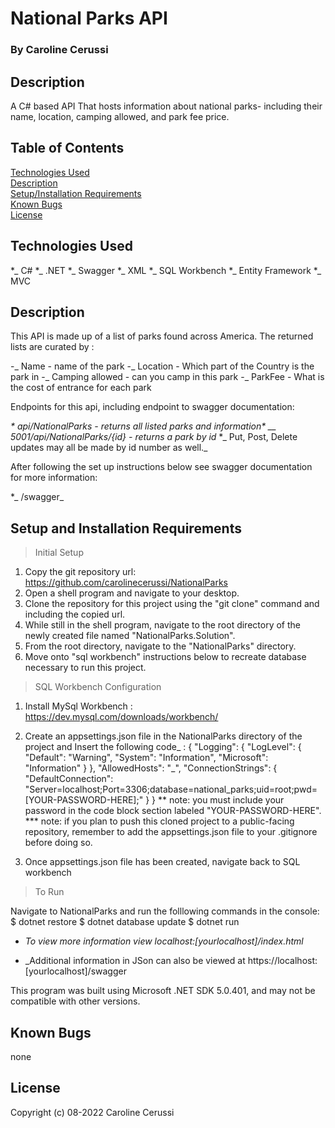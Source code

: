 # National Parks API

### By Caroline Cerussi

## Description

A C# based API That hosts information about national parks- including their name, location, camping allowed, and park fee price.

## Table of Contents

[Technologies Used](#technologies-used)  
[Description](#description)  
[Setup/Installation Requirements](#setup-and-installation-requirements)  
[Known Bugs](#known-bugs)  
[License](#License)

## Technologies Used

*_ C#
*_ .NET
*_ Swagger
*_ XML
*_ SQL Workbench
*_ Entity Framework
*_ MVC

## Description

This API is made up of a list of parks found across America. The returned lists are curated by :

-_ Name - name of the park
-_ Location - Which part of the Country is the park in
-_ Camping allowed - can you camp in this park
-_ ParkFee - What is the cost of entrance for each park

Endpoints for this api, including endpoint to swagger documentation:

_* api/NationalParks - returns all listed parks and information*
__ 5001/api/NationalParks/{id} - returns a park by id_ \*_ Put, Post, Delete updates may all be made by id number as well._

After following the set up instructions below see swagger documentation for more information:

*_ /swagger_

## Setup and Installation Requirements

> Initial Setup

1. Copy the git repository url: https://github.com/carolinecerussi/NationalParks
2. Open a shell program and navigate to your desktop.
3. Clone the repository for this project using the "git clone" command and including the copied url.
4. While still in the shell program, navigate to the root directory of the newly created file named "NationalParks.Solution".
5. From the root directory, navigate to the "NationalParks" directory.
6. Move onto "sql workbench" instructions below to recreate database necessary to run this project.

> SQL Workbench Configuration

1. Install MySql Workbench :
  https://dev.mysql.com/downloads/workbench/
2. Create an appsettings.json file in the NationalParks directory of the project and Insert the following code_ :
   {
   "Logging": {
   "LogLevel": {
   "Default": "Warning",
   "System": "Information",
   "Microsoft": "Information"
   }
   },
   "AllowedHosts": "_",
   "ConnectionStrings": {
   "DefaultConnection": "Server=localhost;Port=3306;database=national_parks;uid=root;pwd=[YOUR-PASSWORD-HERE];"
   }
   }
** note: you must include your password in the code block section labeled "YOUR-PASSWORD-HERE".
  *** note: if you plan to push this cloned project to a public-facing repository, remember to add the appsettings.json file to your .gitignore before doing so.

4. Once appsettings.json file has been created, navigate back to SQL workbench

> To Run

Navigate to NationalParks and run the folllowing commands in the console:
$ dotnet restore
$ dotnet database update
$ dotnet run

- _To view more information view localhost:[yourlocalhost]/index.html_

- _Additional information in JSon can also be viewed at https://localhost:[yourlocalhost]/swagger

This program was built using Microsoft .NET SDK 5.0.401, and may not be compatible with other versions.

## Known Bugs

none

## License

Copyright (c) 08-2022 Caroline Cerussi
